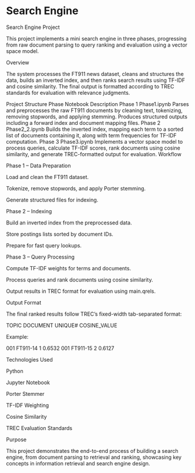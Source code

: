 # Search Engine
Search Engine Project

This project implements a mini search engine in three phases, progressing from raw document parsing to query ranking and evaluation using a vector space model.

Overview

The system processes the FT911 news dataset, cleans and structures the data, builds an inverted index, and then ranks search results using TF-IDF and cosine similarity. The final output is formatted according to TREC standards for evaluation with relevance judgments.

Project Structure
Phase	Notebook	Description
Phase 1	Phase1.ipynb	Parses and preprocesses the raw FT911 documents by cleaning text, tokenizing, removing stopwords, and applying stemming. Produces structured outputs including a forward index and document mapping files.
Phase 2	Phase2_2.ipynb	Builds the inverted index, mapping each term to a sorted list of documents containing it, along with term frequencies for TF-IDF computation.
Phase 3	Phase3.ipynb	Implements a vector space model to process queries, calculate TF-IDF scores, rank documents using cosine similarity, and generate TREC-formatted output for evaluation.
Workflow

Phase 1 – Data Preparation

Load and clean the FT911 dataset.

Tokenize, remove stopwords, and apply Porter stemming.

Generate structured files for indexing.

Phase 2 – Indexing

Build an inverted index from the preprocessed data.

Store postings lists sorted by document IDs.

Prepare for fast query lookups.

Phase 3 – Query Processing

Compute TF-IDF weights for terms and documents.

Process queries and rank documents using cosine similarity.

Output results in TREC format for evaluation using main.qrels.

Output Format

The final ranked results follow TREC’s fixed-width tab-separated format:

TOPIC    DOCUMENT    UNIQUE#    COSINE_VALUE


Example:

001    FT911-14    1    0.6532
001    FT911-15    2    0.6127

Technologies Used

Python

Jupyter Notebook

Porter Stemmer

TF-IDF Weighting

Cosine Similarity

TREC Evaluation Standards

Purpose

This project demonstrates the end-to-end process of building a search engine, from document parsing to retrieval and ranking, showcasing key concepts in information retrieval and search engine design.
